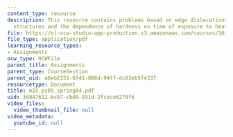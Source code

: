 ```yaml
---
content_type: resource
description: This resource contains problems based on edge dislocations, aerospace
  structures and the dependence of hardness on time of exposure to heat.
file: https://ol-ocw-studio-app-production.s3.amazonaws.com/courses/16-01-unified-engineering-i-ii-iii-iv-fall-2005-spring-2006/3d8476126c87cbd9931d2fcece6270f6_m15_ps05_spring04.pdf
file_type: application/pdf
learning_resource_types:
- Assignments
ocw_type: OCWFile
parent_title: Assignments
parent_type: CourseSection
parent_uid: a6eb2151-6f41-806d-94ff-dc83eb5f4337
resourcetype: Document
title: m15_ps05_spring04.pdf
uid: 3d847612-6c87-cbd9-931d-2fcece6270f6
video_files:
  video_thumbnail_file: null
video_metadata:
  youtube_id: null
---
```

